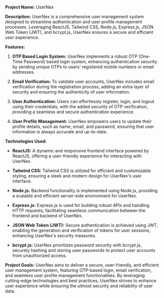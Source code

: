 **Project Name:** UserNex

**Description:**
UserNex is a comprehensive user management system designed to streamline authentication and user profile management processes. Leveraging ReactJS, Tailwind CSS, Node.js, Express.js, JSON Web Token (JWT), and bcrypt.js, UserNex ensures a secure and efficient user experience.

**Features:**
1. **OTP Based Login System:** UserNex implements a robust OTP (One-Time Password) based login system, enhancing authentication security by sending unique OTPs to users' registered mobile numbers or email addresses.

2. **Email Verification:** To validate user accounts, UserNex includes email verification during the registration process, adding an extra layer of security and ensuring the authenticity of user information.

3. **User Authentication:** Users can effortlessly register, login, and logout using their credentials, with the added security of OTP verification, providing a seamless and secure authentication experience.

4. **User Profile Management:** UserNex empowers users to update their profile details, such as name, email, and password, ensuring that user information is always accurate and up-to-date.

**Technologies Used:**
- **ReactJS:** A dynamic and responsive frontend interface powered by ReactJS, offering a user-friendly experience for interacting with UserNex.
  
- **Tailwind CSS:** Tailwind CSS is utilized for efficient and customizable styling, ensuring a sleek and modern design for UserNex's user interface.
  
- **Node.js:** Backend functionality is implemented using Node.js, providing a scalable and efficient server-side environment for UserNex.
  
- **Express.js:** Express.js is used for building robust APIs and handling HTTP requests, facilitating seamless communication between the frontend and backend of UserNex.
  
- **JSON Web Token (JWT):** Secure authentication is achieved using JWT, enabling the generation and verification of tokens for user sessions, enhancing UserNex's security measures.
  
- **bcrypt.js:** UserNex prioritizes password security with bcrypt.js, securely hashing and storing user passwords to protect user accounts from unauthorized access.

**Project Goals:**
UserNex aims to deliver a secure, user-friendly, and efficient user management system, featuring OTP-based login, email verification, and seamless user profile management functionalities. By leveraging cutting-edge technologies and best practices, UserNex strives to enhance user experience while ensuring the utmost security and reliability of user data.
